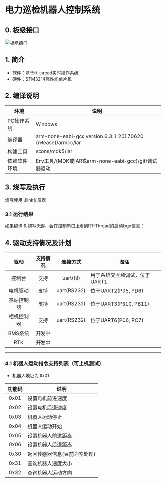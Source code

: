 # 电力巡检机器人控制系统

## 0. 板级接口

![板级接口](https://github.com/vito-chl/ELE_robot_controller/master/figures/板级接口说明.png)

## 1. 简介

- 软件：基于rt-thread实时操作系统
- 硬件：STM32F4高性能单片机
  

## 2. 编译说明


| 环境         | 说明                                                         |
| ------------ | ------------------------------------------------------------ |
| PC操作系统   | Windows                                                      |
| 编译器       | arm-none-eabi-gcc version 6.3.1 20170620 (release)/armcc/iar |
| 构建工具     | scons/mdk5/iar                                               |
| 依赖软件环境 | Env工具/(MDK或IAR或arm-none-eabi-gcc)/git/调试器驱动         |




## 3. 烧写及执行

烧写使用 Jlink仿真器

### 3.1 运行结果

如果编译 & 烧写无误，会在控制串口上看到RT-Thread的启动logo信息：




## 4. 驱动支持情况及计划

| 驱动       | 支持情况 | 连接方式 | 备注                         |
| :--------: | :------: | :--------------------------: | ---------- |
| 控制台 | 支持 | uart(ttl) | 用于系统交互和调试，位于UART1 |
| 电机驱动 | 支持     | uart(RS232) | 位于UART2(PD5, PD6) |
| 基站控制器  | 支持     | uart(RS232) | 位于UART3(PB10, PB11) |
| 相机控制器 | 支持     | uart(RS232) | 位于UART6(PC6, PC7) |
| BMS系统 | 开发中   |      |                       |
| RTK | 开发中  |      |           |

------

### 4.1 机器人运动指令支持列表（可上机测试）

- 机器人地址为 0x01

| 功能码 | 说明                         |
| :----: | ---------------------------- |
|  0x01  | 设置电机前进速度             |
|  0x02  | 设置电机后退速度             |
|  0x03  | 机器人运动停止               |
|  0x04  | 机器人运动开始               |
|  0x05  | 设置机器人前进距离           |
|  0x06  | 设置机器人后退距离           |
|  0x30  | 返回传感器信息(目前为空处理) |
|  0x31  | 查询机器人速度大小           |
|  0x32  | 查询机器人运动方向           |
